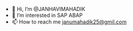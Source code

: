 - 👋 Hi, I’m @JANHAVIMAHADIK
- 👀 I’m interested in SAP ABAP
- 📫 How to reach me janumahadik25@gmil.com

<!---
JANHAVIMAHADIK/JANHAVIMAHADIK is a ✨ special ✨ repository because its `README.md` (this file) appears on your GitHub profile.
You can click the Preview link to take a look at your changes.
--->
